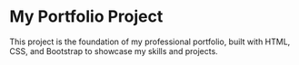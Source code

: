# My Portfolio Project 

This project is the foundation of my professional portfolio, built with HTML, CSS, and Bootstrap to showcase my skills and projects.